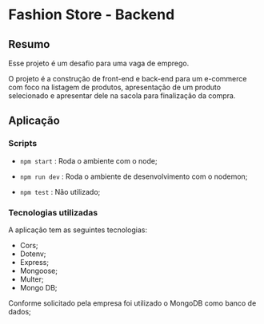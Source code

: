 # Fashion Store - Backend

## Resumo

Esse projeto é um desafio para uma vaga de emprego.

O projeto é a construção de front-end e back-end para um e-commerce com foco na listagem de produtos, apresentação de um produto selecionado e apresentar dele na sacola para finalização da compra.

## Aplicação

### Scripts

 - `npm start` : Roda o ambiente com o node; 
   
  - `npm run dev` : Roda o ambiente de desenvolvimento com o nodemon;
  
  - `npm test` : Não utilizado;

### Tecnologias utilizadas

A aplicação tem as seguintes tecnologias:

 - Cors; 
 - Dotenv; 
 - Express; 
 - Mongoose; 
 - Multer;
 - Mongo DB; 

Conforme solicitado pela empresa foi utilizado o MongoDB como banco de dados;
